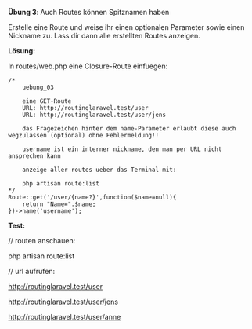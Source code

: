 **Übung 3**: Auch Routes können Spitznamen haben

Erstelle eine Route und weise ihr einen optionalen Parameter sowie einen Nickname zu. 
Lass dir dann alle erstellten Routes anzeigen.


**Lösung:**

In routes/web.php eine Closure-Route einfuegen:

```
/* 
	uebung_03
	
	eine GET-Route 
	URL: http://routinglaravel.test/user
	URL: http://routinglaravel.test/user/jens
	
	das Fragezeichen hinter dem name-Parameter erlaubt diese auch wegzulassen (optional) ohne Fehlermeldung!!
	
	username ist ein interner nickname, den man per URL nicht ansprechen kann
	
	anzeige aller routes ueber das Terminal mit:
	
	php artisan route:list
*/ 
Route::get('/user/{name?}',function($name=null){
    return "Name=".$name;
})->name('username');

```


**Test:**


// routen anschauen:

php artisan route:list

// url aufrufen:

http://routinglaravel.test/user

http://routinglaravel.test/user/jens

http://routinglaravel.test/user/anne
